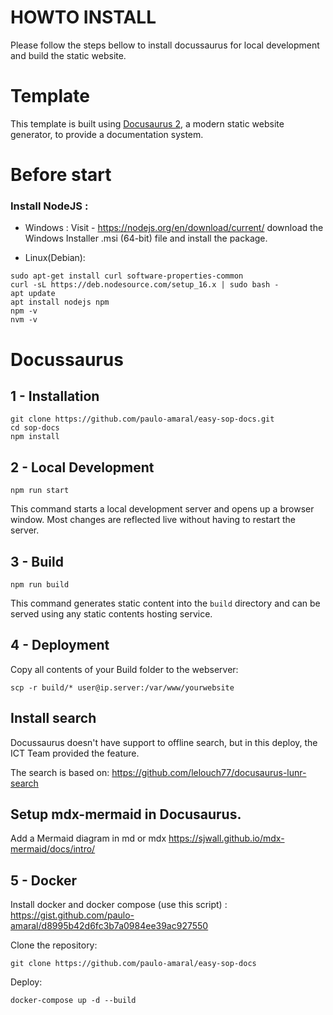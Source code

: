 # HOWTO INSTALL 
Please follow the steps bellow to install docussaurus for local development and build the static website.

# Template

This template is built using [Docusaurus 2](https://docusaurus.io/), a modern static website generator, to provide a documentation system.

# Before start

### Install NodeJS :
- Windows : 
Visit - https://nodejs.org/en/download/current/ download the Windows Installer .msi (64-bit) file and install the package.

- Linux(Debian):

````console
sudo apt-get install curl software-properties-common 
curl -sL https://deb.nodesource.com/setup_16.x | sudo bash - 
apt update
apt install nodejs npm
npm -v
nvm -v
````

# Docussaurus 

##  1 - Installation

```console
git clone https://github.com/paulo-amaral/easy-sop-docs.git
cd sop-docs
npm install
```

## 2 - Local Development

```console
npm run start
```

This command starts a local development server and opens up a browser window. Most changes are reflected live without
having to restart the server.


## 3 - Build

```console
npm run build
```

This command generates static content into the `build` directory and can be served using any static contents hosting
service.

## 4 - Deployment 


Copy all contents of your Build folder to the webserver:
```console
scp -r build/* user@ip.server:/var/www/yourwebsite
```

## Install search
Docussaurus doesn't have support to offline search, but in this deploy, the ICT Team provided the feature.

The search  is based on: 
https://github.com/lelouch77/docusaurus-lunr-search

## Setup mdx-mermaid in Docusaurus.
Add a Mermaid diagram in md or mdx
https://sjwall.github.io/mdx-mermaid/docs/intro/

## 5 - Docker
Install docker and docker compose (use this script) :
https://gist.github.com/paulo-amaral/d8995b42d6fc3b7a0984ee39ac927550

Clone the repository:

```
git clone https://github.com/paulo-amaral/easy-sop-docs
```

Deploy:

```
docker-compose up -d --build
```


